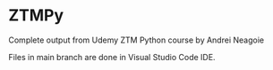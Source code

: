 # ZTMPy
Complete output from Udemy ZTM Python course by Andrei Neagoie

Files in main branch are done in Visual Studio Code IDE.
